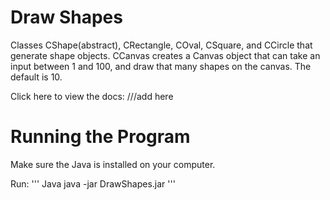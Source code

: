 # Draw Shapes
  Classes CShape(abstract), CRectangle, COval, CSquare, and CCircle that generate shape objects.
  CCanvas creates a Canvas object that can take an input between 1 and 100, and draw that many shapes on the canvas. The default is 10.

  Click here to view the docs:
  ///add here
  

# Running the Program
  Make sure the Java is installed on your computer.

  Run: 
  ''' Java
  java -jar DrawShapes.jar
  '''

